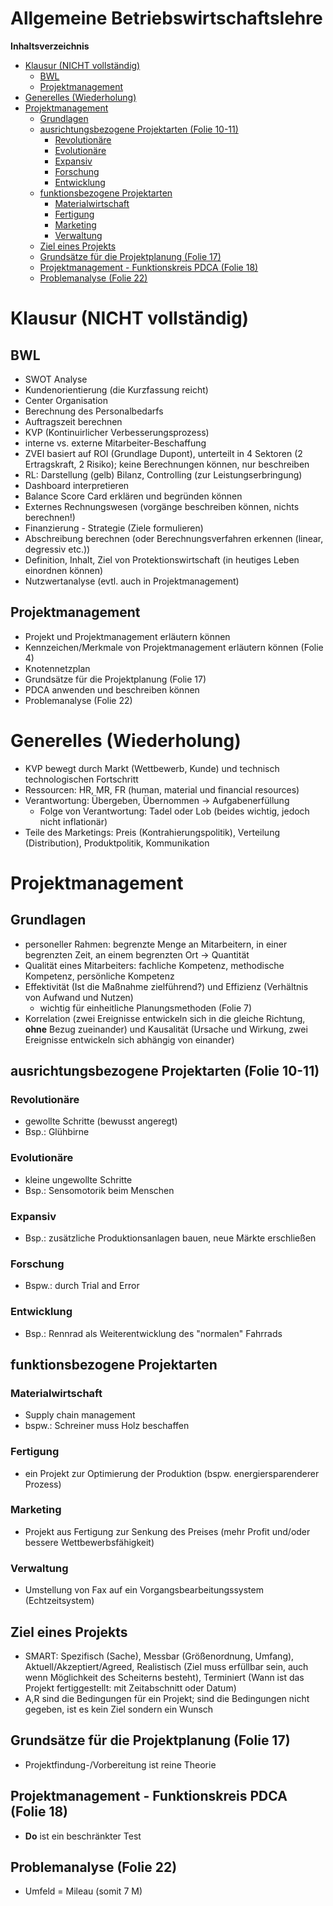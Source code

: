 <!----------
title: "Allgemeine Betriebswirtschaftslehre"
date: "Semester 5"
keywords: [Betriebswirtschaftslehre, BWL, DHGE, Semester 5]
---------->

Allgemeine Betriebswirtschaftslehre
===================================

<!-- START doctoc generated TOC please keep comment here to allow auto update -->
<!-- DON'T EDIT THIS SECTION, INSTEAD RE-RUN doctoc TO UPDATE -->
**Inhaltsverzeichnis**

- [Klausur (NICHT vollständig)](#klausur-nicht-vollst%C3%A4ndig)
  - [BWL](#bwl)
  - [Projektmanagement](#projektmanagement)
- [Generelles (Wiederholung)](#generelles-wiederholung)
- [Projektmanagement](#projektmanagement-1)
  - [Grundlagen](#grundlagen)
  - [ausrichtungsbezogene Projektarten (Folie 10-11)](#ausrichtungsbezogene-projektarten-folie-10-11)
    - [Revolutionäre](#revolution%C3%A4re)
    - [Evolutionäre](#evolution%C3%A4re)
    - [Expansiv](#expansiv)
    - [Forschung](#forschung)
    - [Entwicklung](#entwicklung)
  - [funktionsbezogene Projektarten](#funktionsbezogene-projektarten)
    - [Materialwirtschaft](#materialwirtschaft)
    - [Fertigung](#fertigung)
    - [Marketing](#marketing)
    - [Verwaltung](#verwaltung)
  - [Ziel eines Projekts](#ziel-eines-projekts)
  - [Grundsätze für die Projektplanung (Folie 17)](#grunds%C3%A4tze-f%C3%BCr-die-projektplanung-folie-17)
  - [Projektmanagement - Funktionskreis PDCA (Folie 18)](#projektmanagement---funktionskreis-pdca-folie-18)
  - [Problemanalyse (Folie 22)](#problemanalyse-folie-22)

<!-- END doctoc generated TOC please keep comment here to allow auto update -->

<!--newpage-->

# Klausur (NICHT vollständig)

## BWL

* SWOT Analyse
* Kundenorientierung (die Kurzfassung reicht)
* Center Organisation
* Berechnung des Personalbedarfs
* Auftragszeit berechnen
* KVP (Kontinuirlicher Verbesserungsprozess)
* interne vs. externe Mitarbeiter-Beschaffung
* ZVEI basiert auf ROI (Grundlage Dupont), unterteilt in 4 Sektoren (2 Ertragskraft, 2 Risiko); keine Berechnungen können, nur beschreiben
* RL: Darstellung (gelb) Bilanz, Controlling (zur Leistungserbringung)
* Dashboard interpretieren
* Balance Score Card erklären und begründen können
* Externes Rechnungswesen (vorgänge beschreiben können, nichts berechnen!)
* Finanzierung - Strategie (Ziele formulieren)
* Abschreibung berechnen (oder Berechnungsverfahren erkennen (linear, degressiv etc.))
* Definition, Inhalt, Ziel von Protektionswirtschaft (in heutiges Leben einordnen können)
* Nutzwertanalyse (evtl. auch in Projektmanagement)

## Projektmanagement

* Projekt und Projektmanagement erläutern können
* Kennzeichen/Merkmale von Projektmanagement erläutern können (Folie 4)
* Knotennetzplan
* Grundsätze für die Projektplanung (Folie 17)
* PDCA anwenden und beschreiben können
* Problemanalyse (Folie 22)

# Generelles (Wiederholung)

* KVP bewegt durch Markt (Wettbewerb, Kunde) und technisch technologischen Fortschritt
* Ressourcen: HR, MR, FR (human, material und financial resources)
* Verantwortung: Übergeben, Übernommen -> Aufgabenerfüllung
  * Folge von Verantwortung: Tadel oder Lob (beides wichtig, jedoch nicht inflationär)
* Teile des Marketings: Preis (Kontrahierungspolitik), Verteilung (Distribution), Produktpolitik, Kommunikation

# Projektmanagement

## Grundlagen

* personeller Rahmen: begrenzte Menge an Mitarbeitern, in einer begrenzten Zeit, an einem begrenzten Ort -> Quantität
* Qualität eines Mitarbeiters: fachliche Kompetenz, methodische Kompetenz, persönliche Kompetenz
* Effektivität (Ist die Maßnahme zielführend?) und Effizienz (Verhältnis von Aufwand und Nutzen)
  * wichtig für einheitliche Planungsmethoden (Folie 7)
* Korrelation (zwei Ereignisse entwickeln sich in die gleiche Richtung, **ohne** Bezug zueinander) und Kausalität (Ursache und Wirkung, zwei Ereignisse entwickeln sich abhängig von einander)

## ausrichtungsbezogene Projektarten (Folie 10-11)

### Revolutionäre

* gewollte Schritte (bewusst angeregt)
* Bsp.: Glühbirne

### Evolutionäre

* kleine ungewollte Schritte
* Bsp.: Sensomotorik beim Menschen

### Expansiv

* Bsp.: zusätzliche Produktionsanlagen bauen, neue Märkte erschließen

### Forschung

* Bspw.: durch Trial and Error

### Entwicklung

* Bsp.: Rennrad als Weiterentwicklung des "normalen" Fahrrads

## funktionsbezogene Projektarten

### Materialwirtschaft

* Supply chain management
* bspw.: Schreiner muss Holz beschaffen

### Fertigung

* ein Projekt zur Optimierung der Produktion (bspw. energiersparenderer Prozess)

### Marketing

* Projekt aus Fertigung zur Senkung des Preises (mehr Profit und/oder bessere Wettbewerbsfähigkeit)

### Verwaltung

* Umstellung von Fax auf ein Vorgangsbearbeitungssystem (Echtzeitsystem)

## Ziel eines Projekts

* SMART: Spezifisch (Sache), Messbar (Größenordnung, Umfang), Aktuell/Akzeptiert/Agreed, Realistisch (Ziel muss erfüllbar sein, auch wenn Möglichkeit des Scheiterns besteht), Terminiert (Wann ist das Projekt fertiggestellt: mit Zeitabschnitt oder Datum)
* A,R sind die Bedingungen für ein Projekt; sind die Bedingungen nicht gegeben, ist es kein Ziel sondern ein Wunsch

## Grundsätze für die Projektplanung (Folie 17)

* Projektfindung-/Vorbereitung ist reine Theorie

## Projektmanagement - Funktionskreis PDCA (Folie 18)

* **Do** ist ein beschränkter Test

## Problemanalyse (Folie 22)

* Umfeld = Mileau (somit 7 M)